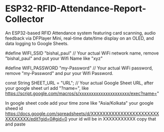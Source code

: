 # ESP32-RFID-Attendance-Report-Collector
An ESP32-based RFID Attendance system featuring card scanning, audio feedback via DFPlayer Mini, real-time date/time display on an OLED, and data logging to Google Sheets.



#define WIFI_SSID "bishal_paul"
// Your actual WiFi network name, remove "bishal_paul" and put your Wifi Name like "xyz"


#define WIFI_PASSWORD "my-Password"
// Your actual WiFi password, remove "my-Password" and pur your Wifi Password.

const String SHEET_URL = "URL"; 
// Your actual Google Sheet URL, after your google sheet url add "?name=", 
like https://script.google.com/macros/s/xxxxxxxxxxxxxxxxxxxxx/exec?name="


In google sheet code add your time zone like "Asia/Kolkata"
your google sheed id https://docs.google.com/spreadsheets/d/XXXXXXXXXXXXXXXXXXXXXXXXXXXXXXX/edit?gid=0#gid=0
your id will be in XXXXXXXXXXX copy that and paste 
